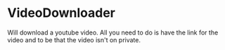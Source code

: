 # VideoDownloader
Will download a youtube video. All you need to do is have the link for the video and to be that the video isn't on private.
